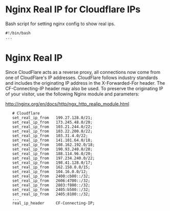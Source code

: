 # Nginx Real IP for Cloudflare IPs
Bash script for setting nginx config to show real ips.

```
#!/bin/bash
...
```

# Nginx Real IP
 Since CloudFlare acts as a reverse proxy, all connections now come from one of CloudFlare's IP addresses. CloudFlare follows industry standards and includes the originating IP address in the X-Forwarded-For header. The CF-Connecting-IP header may also be used. To preserve the originating IP of your visitor, use the following Nginx module and parameters:

http://nginx.org/en/docs/http/ngx_http_realip_module.html
```
   # Cloudflare
   set_real_ip_from   199.27.128.0/21;
   set_real_ip_from   173.245.48.0/20;
   set_real_ip_from   103.21.244.0/22;
   set_real_ip_from   103.22.200.0/22;
   set_real_ip_from   103.31.4.0/22;
   set_real_ip_from   141.101.64.0/18;
   set_real_ip_from   108.162.192.0/18;
   set_real_ip_from   190.93.240.0/20;
   set_real_ip_from   188.114.96.0/20;   
   set_real_ip_from   197.234.240.0/22;
   set_real_ip_from   198.41.128.0/17;
   set_real_ip_from   162.158.0.0/15;
   set_real_ip_from   104.16.0.0/12;
   set_real_ip_from   2400:cb00::/32;
   set_real_ip_from   2606:4700::/32;
   set_real_ip_from   2803:f800::/32;
   set_real_ip_from   2405:b500::/32;
   set_real_ip_from   2405:8100::/32;
   ...
   real_ip_header     CF-Connecting-IP;
```
